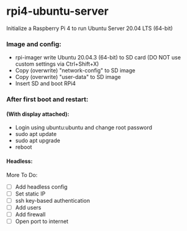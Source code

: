 # rpi4-ubuntu-server
Initialize a Raspberry Pi 4 to run Ubuntu Server 20.04 LTS (64-bit)

### Image and config:
  - rpi-imager write Ubuntu 20.04.3 (64-bit) to SD card (DO NOT use custom settings via Ctrl+Shift+X)
  - Copy (overwrite) "network-config" to SD image
  - Copy (overwrite) "user-data" to SD image
  - Insert SD and boot RPi4

### After first boot and restart:

  #### (With display attached):
  - Login using ubuntu:ubuntu and change root password
  - sudo apt update
  - sudo apt upgrade
  - reboot

  #### Headless:

More To Do:
  - [ ] Add headless config
  - [ ] Set static IP
  - [ ] ssh key-based authentication
  - [ ] Add users
  - [ ] Add firewall
  - [ ] Open port to internet
